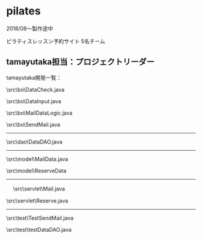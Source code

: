 # pilates
2018/08～製作途中

ピラティスレッスン予約サイト
5名チーム

tamayutaka担当：プロジェクトリーダー
---------------------------
tamayutaka開発一覧：

\src\bo\DataCheck.java

\src\bo\DataInput.java

\src\bo\MailDataLogic.java

\src\bo\SendMail.java

---------------------------

\src\dao\DataDAO.java

---------------------------

\src\model\MailData.java

\src\model\ReserveData

---------------------------
　
\src\servlet\Mail.java

\src\servlet\Reserve.java

---------------------------

\src\test\TestSendMail.java

\src\test\testDataDAO.java
